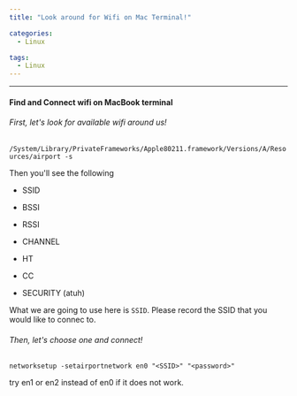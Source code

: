 ```yaml
---
title: "Look around for Wifi on Mac Terminal!"

categories:
  - Linux

tags:
  - Linux
---
```


<hr>

#### Find and Connect wifi on MacBook terminal


###### First, let's look for available wifi around us!

`
/System/Library/PrivateFrameworks/Apple80211.framework/Versions/A/Resources/airport -s
`

Then you'll see the following

* SSID

* BSSI

* RSSI

* CHANNEL

* HT

* CC

* SECURITY (atuh)

What we are going to use here is `SSID`. Please record the SSID that you would like to connec to.

###### Then, let's choose one and connect!

`
networksetup -setairportnetwork en0 "<SSID>" "<password>"
`

try en1 or en2 instead of en0 if it does not work.